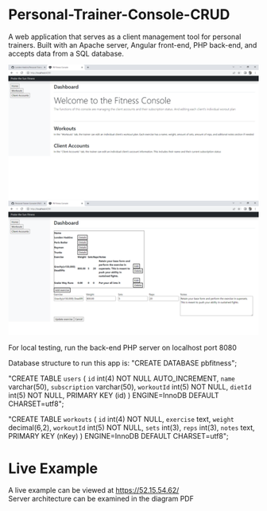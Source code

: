 # Personal-Trainer-Console-CRUD
A web application that serves as a client management tool for personal trainers. Built with an Apache server, Angular front-end, PHP back-end, and accepts data from a SQL database.

![My Image](SamplePictures/fitnessCRUD.PNG)
![My Image](SamplePictures/fitnessCRUD2.PNG)

For local testing, run the back-end PHP server on localhost port 8080

Database structure to run this app is:
"CREATE DATABASE pbfitness";

"CREATE TABLE `users` (
`id` int(4) NOT NULL AUTO_INCREMENT,
`name` varchar(50),
`subscription` varchar(50),
`workoutId` int(5) NOT NULL,
`dietId` int(5) NOT NULL,
PRIMARY KEY (id)
) ENGINE=InnoDB DEFAULT CHARSET=utf8";

"CREATE TABLE `workouts` (
`id` int(4) NOT NULL,
`exercise` text,
`weight` decimal(6,2),
`workoutId` int(5) NOT NULL,
`sets` int(3),
`reps` int(3),
`notes` text,
PRIMARY KEY (nKey)
) ENGINE=InnoDB DEFAULT CHARSET=utf8";

# Live Example
A live example can be viewed at https://52.15.54.62/
<br>
Server architecture can be examined in the diagram PDF

